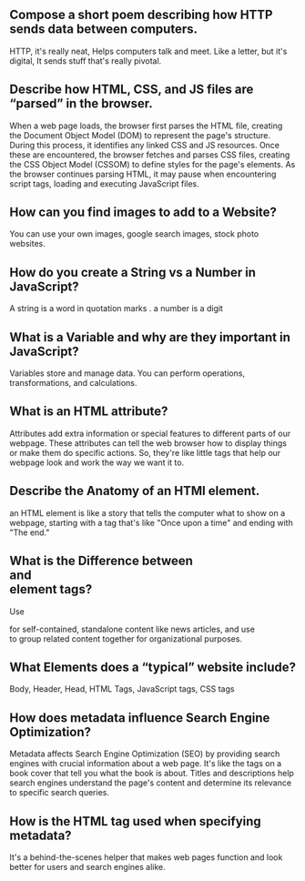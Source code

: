 ## Compose a short poem describing how HTTP sends data between computers.

HTTP, it's really neat,
Helps computers talk and meet.
Like a letter, but it's digital,
It sends stuff that's really pivotal.

 ## Describe how HTML, CSS, and JS files are “parsed” in the browser.
When a web page loads, the browser first parses the HTML file, creating the Document Object Model (DOM) to represent the page's structure. During this process, it identifies any linked CSS and JS resources. Once these are encountered, the browser fetches and parses CSS files, creating the CSS Object Model (CSSOM) to define styles for the page's elements. As the browser continues parsing HTML, it may pause when encountering script tags, loading and executing JavaScript files.
## How can you find images to add to a Website?
You can use your own images, google search images, stock photo websites.
## How do you create a String vs a Number in JavaScript?
A string is a word in quotation marks . a number is a digit 
## What is a Variable and why are they important in JavaScript?
Variables store and manage data. You can perform operations, transformations, and calculations.

## What is an HTML attribute?
Attributes add extra information or special features to different parts of our webpage. These attributes can tell the web browser how to display things or make them do specific actions. So, they're like little tags that help our webpage look and work the way we want it to.
## Describe the Anatomy of an HTMl element.
an HTML element is like a story that tells the computer what to show on a webpage, starting with a tag that's like "Once upon a time" and ending with "The end."
## What is the Difference between <article> and <section> element tags?
Use <article> for self-contained, standalone content like news articles, and use <section> to group related content together for organizational purposes.
## What Elements does a “typical” website include?
Body, Header, Head, HTML Tags, JavaScript tags, CSS tags
## How does metadata influence Search Engine Optimization?
Metadata affects Search Engine Optimization (SEO) by providing search engines with crucial information about a web page. It's like the tags on a book cover that tell you what the book is about. Titles and descriptions help search engines understand the page's content and determine its relevance to specific search queries.
## How is the <meta> HTML tag used when specifying metadata?
It's a behind-the-scenes helper that makes web pages function and look better for users and search engines alike.


